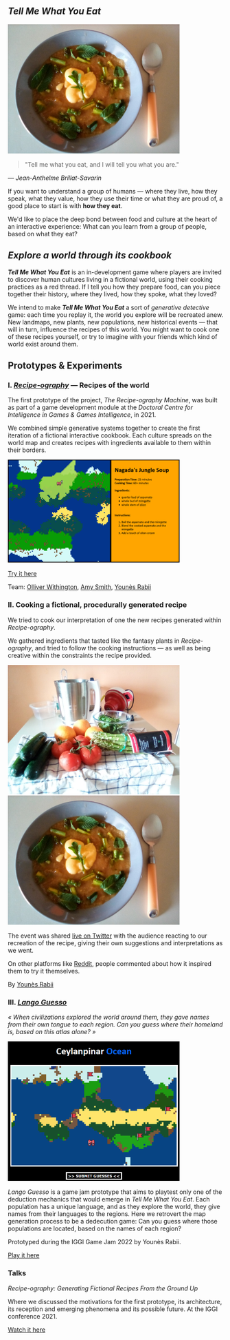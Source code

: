 ## ***Tell Me What You Eat***


<img width="400" src="./media/dish_actual_recipe.jpeg" />


> "Tell me what you eat, and I will tell you what you are."

— *Jean-Anthelme Brillat-Savarin*

If you want to understand a group of humans — where they live, how they speak, what they value, how they use their time or what they are proud of, a good place to start is with **how they eat**.

We'd like to place the deep bond between food and culture at the heart of an interactive experience: What can you learn from a group of people, based on what they eat?


## *Explore a world through its cookbook*

***Tell Me What You Eat*** is an in-development game where players are invited to discover human cultures living in a fictional world, using their cooking practices as a red thread. If I tell you how they prepare food, can you piece together their history, where they lived, how they spoke, what they loved?

We intend to make ***Tell Me What You Eat*** a sort of *generative detective* game: each time you replay it, the world you explore will be recreated anew. New landmaps, new plants, new populations, new historical events — that will in turn, influence the recipes of this world. You might want to cook one of these recipes yourself, or try to imagine with your friends which kind of world exist around them.


## Prototypes & Experiments
### I. [*Recipe-ography*](https://pyrofoux.github.io/Recipe-ography/)  — Recipes of the world

The first prototype of the project, *The Recipe-ography Machine*, was built as part of a game development module at the *Doctoral Centre for Intelligence in Games & Games Intelligence*, in 2021.

We combined simple generative systems together to create the first iteration of a fictional interactive cookbook. Each culture spreads on the world map and creates recipes with ingredients available to them within their borders.

<img width="400" src="./media/recipe_nagada.png" /> 



[Try it here](https://pyrofoux.github.io/Recipe-ography/)

Team: [Olliver Withington](https://twitter.com/o_withington), [Amy Smith](https://twitter.com/AmysImaginarium/), [Younès Rabii](https://knivesandpaintbrushes.org/younes.html)

### II. Cooking a fictional, procedurally generated recipe

We tried to cook our interpretation of one the new recipes generated within *Recipe-ography*.

We gathered ingredients that tasted like the fantasy plants in *Recipe-ography*, and tried to follow the cooking instructions — as well as being creative within the constraints the recipe provided.


<img width="400" src="./media/ingredients_actual_recipe.jpeg" />  <img width="400" src="./media/dish_actual_recipe.jpeg" />

The event was shared [live on Twitter](https://www.reddit.com/r/proceduralgeneration/comments/o90x7j/i_cooked_a_procedurally_generated_recipe_from_a/) with the audience reacting to our recreation of the recipe, giving their own suggestions and interpretations as we went.

On other platforms like [Reddit](https://www.reddit.com/r/proceduralgeneration/comments/o90x7j/i_cooked_a_procedurally_generated_recipe_from_a/), people commented about how it inspired them to try it themselves.

By [Younès Rabii](https://knivesandpaintbrushes.org/younes.html)

### III. [*Lango Guesso*](pyrofoux.itch.io/lango-guesso)

*« When civilizations explored the world around them, they gave names from their own tongue to each region. Can you guess where their homeland is, based on this atlas alone? »*

<img width="400" src="./media/lango.gif" />


*Lango Guesso* is a game jam prototype that aims to playtest only one of the deduction mechanics that would emerge in *Tell Me What You Eat*. Each population has a unique language, and as they explore the world, they give names from their languages to the regions. Here we retrovert the map generation process to be a dedecution game: Can you guess where those populations are located, based on the names of each region?

Prototyped during the IGGI Game Jam 2022 by Younès Rabii.

[Play it here](pyrofoux.itch.io/lango-guesso)

### Talks

*Recipe-ography: Generating Fictional Recipes From the Ground Up*

Where we discussed the motivations for the first prototype, its architecture, its reception and emerging phenomena and its possible future.
At the IGGI conference 2021.

[Watch it here](http://www.youtube.com/watch?v=0JvGOF7RQO0D)

